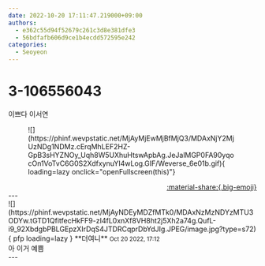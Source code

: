 ```yaml
---
date: 2022-10-20 17:11:47.219000+09:00
authors:
  - e362c55d94f52679c261c3d8e381dfe3
  - 56bdfafb606d9ce1b4ecdd572595e242
categories:
  - Seoyeon
---
```


# 3-106556043

<div class="post-container" markdown="1">
<div class="content-container md-sidebar__scrollwrap" markdown="1">

이쁘다 이서연
<figure markdown="1">
![](https://phinf.wevpstatic.net/MjAyMjEwMjBfMjQ3/MDAxNjY2MjUzNDg1NDMz.cErqMhLEF2HZ-GpB3sHYZNOy_Uqh8W5UXhuHtswApbAg.JeJalMGP0FA90yqocOn1VoTvC6G0S2XdfxynuYI4wLog.GIF/Weverse_6e01b.gif){ loading=lazy onclick="openFullscreen(this)"}
</figure>


</div>
</div>

<div style="text-align: right;" markdown="1">
<a href="https://weverse.io/fromis9/fanpost/3-106556043" style="text-align: right;">:material-share:{.big-emoji}</a>
</div>
---

<div class="comments-container md-sidebar__scrollwrap" markdown="1">
<div class="comment" markdown="1">
<div class='id-container' markdown="1">
![](https://phinf.wevpstatic.net/MjAyNDEyMDZfMTk0/MDAxNzMzNDYzMTU3ODYw.tGTD1QfitfecHkFF9-zI4fL0xnXf8VH8ht2j5Xh2a74g.QufL-i9_92XbdgbPBLGEpzXIrDqS4JTDRCqprDbYdJIg.JPEG/image.jpg?type=s72){ pfp loading=lazy }
**<span class="artist">더여니</span>** <small>Oct 20 2022, 17:12</small><br>
</div>
<div class='comment-body' markdown="1">
아 이거 예쁨
</div>
</div>
</div>
---
